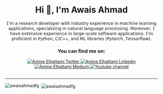<div align="center">
<h1 align="center">Hi 👋, I'm Awais Ahmad</h1>

𝖨'𝗆 𝖺 𝗋𝖾𝗌𝖾𝖺𝗋𝖼𝗁 𝖽𝖾𝗏𝖾𝗅𝗈𝗉𝖾𝗋 𝗐𝗂𝗍𝗁 𝗂𝗇𝖽𝗎𝗌𝗍𝗋𝗒 𝖾𝗑𝗉𝖾𝗋𝗂𝖾𝗇𝖼𝖾 𝗂𝗇 𝗆𝖺𝖼𝗁𝗂𝗇𝖾 𝗅𝖾𝖺𝗋𝗇𝗂𝗇𝗀 𝖺𝗉𝗉𝗅𝗂𝖼𝖺𝗍𝗂𝗈𝗇𝗌, 𝗌𝗉𝖾𝖼𝗂𝖺𝗅𝗂𝗓𝗂𝗇𝗀 𝗂𝗇 𝗇𝖺𝗍𝗎𝗋𝖺𝗅 𝗅𝖺𝗇𝗀𝗎𝖺𝗀𝖾 𝗉𝗋𝗈𝖼𝖾𝗌𝗌𝗂𝗇𝗀. 𝖬𝗈𝗋𝖾𝗈𝗏𝖾𝗋, 𝖨 𝗁𝖺𝗏𝖾 𝖾𝗑𝗍𝖾𝗇𝗌𝗂𝗏𝖾 𝖾𝗑𝗉𝖾𝗋𝗂𝖾𝗇𝖼𝖾 𝗂𝗇 𝗅𝖺𝗋𝗀𝖾-𝗌𝖼𝖺𝗅𝖾 𝗌𝗈𝖿𝗍𝗐𝖺𝗋𝖾 𝖺𝗉𝗉𝗅𝗂𝖼𝖺𝗍𝗂𝗈𝗇𝗌. 𝖨'𝗆 𝗉𝗋𝗈𝖿𝗂𝖼𝗂𝖾𝗇𝗍 𝗂𝗇 𝖯𝗒𝗍𝗁𝗈𝗇, 𝖢/𝖢++, 𝖺𝗇𝖽 𝖬𝖫 𝗅𝗂𝖻𝗋𝖺𝗋𝗂𝖾𝗌 (𝖯𝗒𝗍𝗈𝗋𝖼𝗁, 𝖳𝖾𝗇𝗌𝗈𝗋𝖿𝗅𝗈𝗐).
 
  ### You can find me on:

<div align="center">
<a href="https://twitter.com/intent/follow?original_referer=https%3A%2F%2Fgithub.com%2FAm1n3e&screen_name=amine_elhattami">
    <img alt="Amine Elhattami Twitter" src="https://img.shields.io/badge/Twitter-1DA1F2?style=for-the-badge&logo=twitter&logoColor=white">
</a>
<a href="https://www.linkedin.com/in/amine-elhattami-73841947/">
    <img alt="Amine Elhattami Linkedin" src="https://img.shields.io/badge/LinkedIn-0077B5?style=for-the-badge&logo=linkedin&logoColor=white">
</a>
<a href="https://amine-elhattami.medium.com/">
    <img alt="Amine Elhattami Medium" src="https://img.shields.io/badge/Medium-12100E?style=for-the-badge&logo=medium&logoColor=white">
</a>
<a href="https://www.youtube.com/channel/UC5HESU2PZakGoNS2pYeO5Og">
    <img alt="Youtube channel" src="https://img.shields.io/badge/YouTube-FF0000?style=for-the-badge&logo=youtube&logoColor=white">
</a>
</div>
  <br>
</div>


---
<p><img align="left" src="https://github-readme-stats.vercel.app/api/top-langs?username=awaisahmadfg&show_icons=true&locale=en&layout=compact" alt="awaisahmadfg" /></p>

<p>&nbsp;<img align="center" src="https://github-readme-stats.vercel.app/api?username=awaisahmadfg&show_icons=true&locale=en" alt="awaisahmadfg" /></p>
</div>
